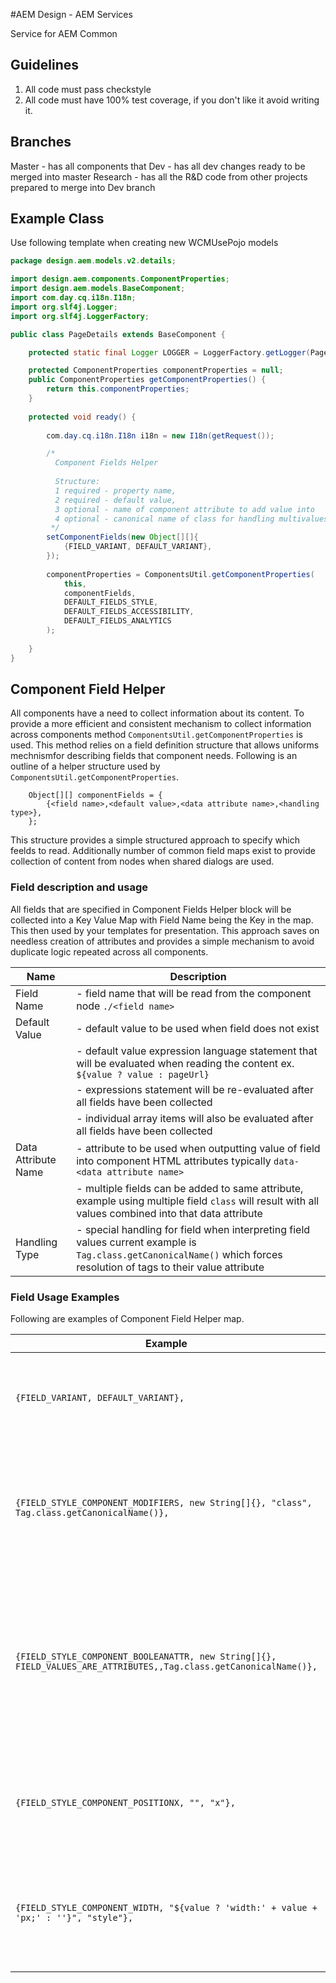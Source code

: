 #AEM Design - AEM Services

Service for AEM Common

## Guidelines

1. All code must pass checkstyle
2. All code must have 100% test coverage, if you don't like it avoid writing it.

## Branches

Master      - has all components that
Dev         - has all dev changes ready to be merged into master
Research    - has all the R&D code from other projects prepared to merge into Dev branch



## Example Class

Use following template when creating new WCMUsePojo models

```java
package design.aem.models.v2.details;

import design.aem.components.ComponentProperties;
import design.aem.models.BaseComponent;
import com.day.cq.i18n.I18n;
import org.slf4j.Logger;
import org.slf4j.LoggerFactory;

public class PageDetails extends BaseComponent {

    protected static final Logger LOGGER = LoggerFactory.getLogger(PageDetails.class);

    protected ComponentProperties componentProperties = null;
    public ComponentProperties getComponentProperties() {
        return this.componentProperties;
    }
    
    protected void ready() {
        
        com.day.cq.i18n.I18n i18n = new I18n(getRequest());

        /*
          Component Fields Helper
         
          Structure:
          1 required - property name,
          2 required - default value,
          3 optional - name of component attribute to add value into
          4 optional - canonical name of class for handling multivalues, String or Tag
         */
        setComponentFields(new Object[][]{
            {FIELD_VARIANT, DEFAULT_VARIANT},
        });
        
        componentProperties = ComponentsUtil.getComponentProperties(
            this,
            componentFields,
            DEFAULT_FIELDS_STYLE,
            DEFAULT_FIELDS_ACCESSIBILITY,
            DEFAULT_FIELDS_ANALYTICS
        );
        
    }
}
```

## Component Field Helper

All components have a need to collect information about its content. 
To provide a more efficient and consistent mechanism to collect information across components method ```ComponentsUtil.getComponentProperties``` is used.
This method relies on a field definition structure that allows uniforms mechnismfor describing fields that component needs.
Following is an outline of a helper structure used by ```ComponentsUtil.getComponentProperties```.

```
    Object[][] componentFields = {
        {<field name>,<default value>,<data attribute name>,<handling type>},
    };
```

This structure provides a simple structured approach to specify which feelds to read.
Additionally number of common field maps exist to provide collection of content from nodes when shared dialogs are used.

### Field description and usage

All fields that are specified in Component Fields Helper block will be collected into a Key Value Map with Field Name being the Key in the map.
This then used by your templates for presentation.
This approach saves on needless creation of attributes and provides a simple mechanism to avoid duplicate logic repeated across all components.  

| Name                 | Description                                                                   |
|--------------------- |-------------------------------------------------------------------------------|
| Field Name           | - field name that will be read from the component node ```./<field name>```   |
| Default Value        | - default value to be used when field does not exist  |
|                       | - default value expression language statement that will be evaluated when reading the content ex. ```${value ? value : pageUrl}``` | 
|                       | - expressions statement will be re-evaluated after all fields have been collected |
|                       | - individual array items will also be evaluated after all fields have been collected  |
| Data Attribute Name  | - attribute to be used when outputting value of field into component HTML attributes typically ```data-<data attribute name>```  |
|                       | - multiple fields can be added to same attribute, example using multiple field ```class``` will result with all values combined into that data attribute |
| Handling Type        | - special handling for field when interpreting field values current example is ```Tag.class.getCanonicalName()``` which forces resolution of tags to their value attribute  |


### Field Usage Examples

Following are examples of Component Field Helper map. 

| Example                                                                                                                | Description                                                                                                                                                     |
|----------------------------------------------------------------------------------------------------------------------- |---------------------------------------------------------------------------------------------------------------------------------------------------------------- |
| ```{FIELD_VARIANT, DEFAULT_VARIANT},```                                                                                | this will read your field and use default value if field does not exist                                                                                         |
| ```{FIELD_STYLE_COMPONENT_MODIFIERS, new String[]{}, "class", Tag.class.getCanonicalName()},```                        | this will read your field, resolve all tags to values and store it into specified data attribute                                                                |
| ```{FIELD_STYLE_COMPONENT_BOOLEANATTR, new String[]{}, FIELD_VALUES_ARE_ATTRIBUTES,,Tag.class.getCanonicalName()},```  | this will collect your fields as an array and will add it as boolean attribute to component, if values are Key-Value it will be added as key="value" attribute  |
| ```{FIELD_STYLE_COMPONENT_POSITIONX, "", "x"},```                                                                      | this will read value from node and add store it into attribute x, if value is not empty                                                                         |
| ```{FIELD_STYLE_COMPONENT_WIDTH, "${value ? 'width:' + value + 'px;' : ''}", "style"},```                             | this will field and evaluate an expression and store it into an attribute if value is not empty                                                                 |
